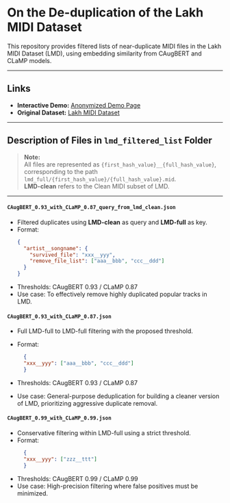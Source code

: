# On the De-duplication of the Lakh MIDI Dataset

This repository provides filtered lists of near-duplicate MIDI files in the Lakh MIDI Dataset (LMD), using embedding similarity from CAugBERT and CLaMP models.

---

## Links

- **Interactive Demo:** [Anonymized Demo Page](https://anonymous-researcher-mir.github.io/lmd_deduplication/)
- **Original Dataset:** [Lakh MIDI Dataset](https://colinraffel.com/projects/lmd/)

---

## Description of Files in `lmd_filtered_list` Folder

> **Note:**  
> All files are represented as `{first_hash_value}__{full_hash_value}`, corresponding to the path `lmd_full/{first_hash_value}/{full_hash_value}.mid`.  
> **LMD-clean** refers to the Clean MIDI subset of LMD.

---

#### `CAugBERT_0.93_with_CLaMP_0.87_query_from_lmd_clean.json`

- Filtered duplicates using **LMD-clean** as query and **LMD-full** as key.  
- Format:
  ```json
  {
    "artist__songname": {
      "survived_file": "xxx__yyy",
      "remove_file_list": ["aaa__bbb", "ccc__ddd"]
    }
  }
  ```
- Thresholds: CAugBERT 0.93 / CLaMP 0.87
- Use case: To effectively remove highly duplicated popular tracks in LMD.


#### `CAugBERT_0.93_with_CLaMP_0.87.json`
- Full LMD-full to LMD-full filtering with the proposed threshold.

- Format:
  ```json
    {
    "xxx__yyy": ["aaa__bbb", "ccc__ddd"]
    }
    ```
- Thresholds: CAugBERT 0.93 / CLaMP 0.87

- Use case: General-purpose deduplication for building a cleaner version of LMD, prioritizing aggressive duplicate removal.

#### `CAugBERT_0.99_with_CLaMP_0.99.json`
- Conservative filtering within LMD-full using a strict threshold.
- Format:
  ```json
    {
    "xxx__yyy": ["zzz__ttt"]
    }
    ```
- Thresholds: CAugBERT 0.99 / CLaMP 0.99
- Use case: High-precision filtering where false positives must be minimized.


